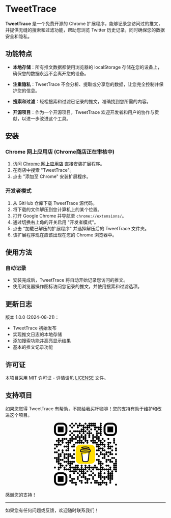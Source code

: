 # TweetTrace  

**TweetTrace** 是一个免费开源的 Chrome 扩展程序，能够记录您访问过的推文，并提供无缝的搜索和过滤功能，帮助您浏览 Twitter 历史记录，同时确保您的数据安全和隐私。  

## 功能特点  

- **本地存储**：所有推文数据都使用浏览器的 localStorage 存储在您的设备上，确保您的数据永远不会离开您的设备。  

- **注重隐私**：TweetTrace 不会分析、提取或分享您的数据，让您完全控制并保护您的信息。  

- **搜索和过滤**：轻松搜索和过滤已记录的推文，准确找到您所需的内容。  

- **开源项目**：作为一个开源项目，TweetTrace 欢迎开发者和用户的协作与贡献，以进一步改进这个工具。  

## 安装  

### Chrome 网上应用店  (Chrome商店正在审核中)

1. 访问 [Chrome 网上应用店](https://chrome.google.com/webstore) 直接安装扩展程序。  
2. 在商店中搜索 "TweetTrace"。  
3. 点击 "添加至 Chrome" 安装扩展程序。  

### 开发者模式  

1. 从 GitHub 仓库下载 TweetTrace 源代码。  
2. 将下载的文件解压到您计算机上的某个位置。  
3. 打开 Google Chrome 并导航至 `chrome://extensions/`。  
4. 通过切换右上角的开关启用 "开发者模式"。  
5. 点击 "加载已解压的扩展程序" 并选择解压后的 TweetTrace 文件夹。  
6. 该扩展程序现在应该出现在您的 Chrome 浏览器中。  

## 使用方法  

### 自动记录  
- 安装完成后，TweetTrace 将自动开始记录您访问的推文。  
- 使用浏览器操作图标访问您记录的推文，并使用搜索和过滤选项。  

## 更新日志  

版本 1.0.0 (2024-08-21)：  
- TweetTrace 初始发布  
- 实现推文日志的本地存储  
- 添加搜索功能并高亮显示结果  
- 基本的推文记录功能  

## 许可证  

本项目采用 MIT 许可证 - 详情请见 [LICENSE](LICENSE) 文件。  

## 支持项目  

如果您觉得 TweetTrace 有帮助，不妨给我买杯咖啡！您的支持有助于维护和改进这个项目。  

<p align="center">  
  <img src="images/bmc_qr.png" alt="买杯咖啡二维码" width="200"/>  
</p>  

感谢您的支持！  

---  

如果您有任何问题或反馈，欢迎随时联系我们！
